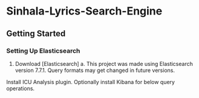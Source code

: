 # Sinhala-Lyrics-Search-Engine
## Getting Started
###  Setting Up Elasticsearch
1. Download [Elasticsearch]  a.
This project was made using Elasticsearch version 7.7.1. Query formats may get changed in future versions.

Install ICU Analysis plugin.
Optionally install Kibana for below query operations.

